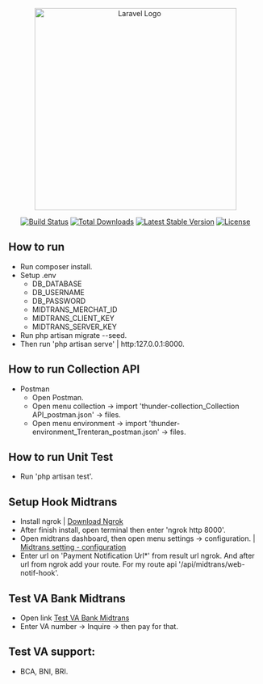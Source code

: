 <p align="center"><a href="https://laravel.com" target="_blank"><img src="https://raw.githubusercontent.com/laravel/art/master/logo-lockup/5%20SVG/2%20CMYK/1%20Full%20Color/laravel-logolockup-cmyk-red.svg" width="400" alt="Laravel Logo"></a></p>

<p align="center">
<a href="https://github.com/laravel/framework/actions"><img src="https://github.com/laravel/framework/workflows/tests/badge.svg" alt="Build Status"></a>
<a href="https://packagist.org/packages/laravel/framework"><img src="https://img.shields.io/packagist/dt/laravel/framework" alt="Total Downloads"></a>
<a href="https://packagist.org/packages/laravel/framework"><img src="https://img.shields.io/packagist/v/laravel/framework" alt="Latest Stable Version"></a>
<a href="https://packagist.org/packages/laravel/framework"><img src="https://img.shields.io/packagist/l/laravel/framework" alt="License"></a>
</p>

## How to run

- Run composer install.
- Setup .env 
    - DB_DATABASE
    - DB_USERNAME
    - DB_PASSWORD 
    - MIDTRANS_MERCHAT_ID
    - MIDTRANS_CLIENT_KEY
    - MIDTRANS_SERVER_KEY
- Run php artisan migrate --seed.
- Then run 'php artisan serve' | http:127.0.0.1:8000.

## How to run Collection API
- Postman
    - Open Postman.
    - Open menu collection -> import 'thunder-collection_Collection API_postman.json' -> files.
    - Open menu environment -> import 'thunder-environment_Trenteran_postman.json' -> files.

## How to run Unit Test
- Run 'php artisan test'.

## Setup Hook Midtrans
- Install ngrok | <a href="https://ngrok.com/download" target="_blank">Download Ngrok</a>
- After finish install, open terminal then enter 'ngrok http 8000'. 
- Open midtrans dashboard, then open menu settings -> configuration. | <a href="https://dashboard.sandbox.midtrans.com/settings/vtweb_configuration" target="_blank">Midtrans setting - configuration</a>
- Enter url on 'Payment Notification Url*' from result url ngrok. And after url from ngrok add your route. For my route api '/api/midtrans/web-notif-hook'.

## Test VA Bank Midtrans
- Open link  <a href="https://simulator.sandbox.midtrans.com/bca/va/index" target="_blank">Test VA Bank Midtrans</a>
- Enter VA number -> Inquire -> then pay for that.

## Test VA support: 
  - BCA, BNI, BRI.


